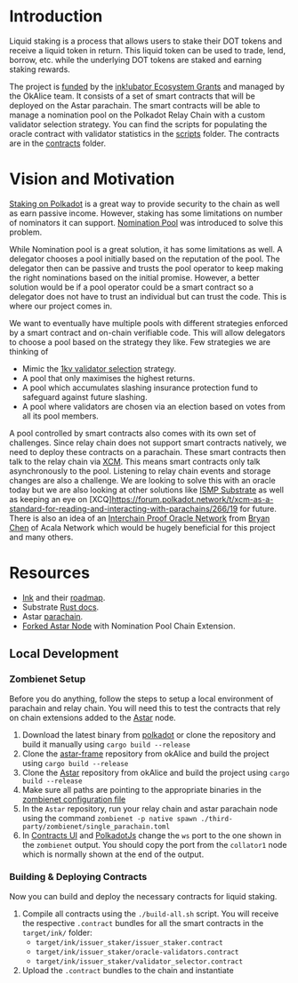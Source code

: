 # Introduction

Liquid staking is a process that allows users to stake their DOT tokens and receive a liquid token in return. This
liquid token can be used to trade, lend, borrow, etc. while the underlying DOT tokens are staked and earning staking
rewards.

The project
is [funded](https://github.com/use-inkubator/Ecosystem-Grants/blob/master/applications/OkAlice-Liquid-Staking.md) by
the [ink!ubator Ecosystem Grants](https://github.com/use-inkubator/Ecosystem-Grants) and managed by the OkAlice team.
It consists of a set of smart contracts that will be deployed on the Astar parachain. The smart contracts will be able
to manage a nomination pool on the Polkadot Relay Chain with a custom validator selection strategy. You can find the
scripts for populating the oracle contract with validator statistics in the [scripts](/scripts) folder. The contracts
are in the [contracts](/contracts) folder.

# Vision and Motivation

[Staking on Polkadot](https://wiki.polkadot.network/docs/maintain-guides-how-to-nominate-polkadot) is a great way to
provide security to the chain as well as earn passive income. However, staking has some limitations on number of
nominators it can support. [Nomination Pool](https://wiki.polkadot.network/docs/learn-nomination-pools) was introduced
to solve this problem.

While Nomination pool is a great solution, it has some limitations as well. A delegator chooses a pool initially
based on the reputation of the pool. The delegator then can be passive and trusts the pool operator to keep making the
right nominations based on the initial promise. However, a better solution would be if a pool operator could be a smart
contract so a delegator does not have to trust an individual but can trust the code. This is where our project comes in.

We want to eventually have multiple pools with different strategies enforced by a smart contract and on-chain verifiable
code. This will allow delegators to choose a pool based on the strategy they like. Few strategies we are thinking of

- Mimic the [1kv validator selection](https://wiki.polkadot.network/docs/thousand-validators) strategy.
- A pool that only maximises the highest returns.
- A pool which accumulates slashing insurance protection fund to safeguard against future slashing.
- A pool where validators are chosen via an election based on votes from all its pool members.

A pool controlled by smart contracts also comes with its own set of challenges. Since relay chain does not support
smart contracts natively, we need to deploy these contracts on a parachain. These smart contracts then talk to the
relay chain via [XCM](https://paritytech.github.io/xcm-docs/). This means smart contracts only talk asynchronously to
the pool. Listening to relay chain events and storage changes are also a challenge. We are looking to solve this with an
oracle today but we are also looking at other solutions
like [ISMP Substrate](https://github.com/polytope-labs/ismp-substrate) as well as keeping an eye
on [XCQ]https://forum.polkadot.network/t/xcm-as-a-standard-for-reading-and-interacting-with-parachains/266/19 for
future. There is also an idea of
an [Interchain Proof Oracle Network](https://forum.polkadot.network/t/interchain-proof-oracle-network/653)
from [Bryan Chen](https://github.com/xlc) of Acala Network which would be hugely beneficial for this project and many
others.

# Resources

- [Ink](https://use.ink/) and their [roadmap](https://github.com/orgs/paritytech/projects/27/views/19).
- Substrate [Rust docs](https://paritytech.github.io/substrate/master/substrate/index.html).
- Astar [parachain](https://github.com/AstarNetwork/Astar).
- [Forked Astar Node](https://github.com/ok-Alice/Astar) with Nomination Pool Chain Extension.

## Local Development

### Zombienet Setup

Before you do anything, follow the steps to setup a local environment of parachain and relay chain.
You will need this to test the contracts that rely on chain extensions added to
the [Astar](https://github.com/ok-Alice/Astar) node.

1. Download the latest binary from [polkadot](https://github.com/paritytech/polkadot/releases) or clone the repository
   and build it manually using `cargo build --release`
2. Clone the [astar-frame](https://github.com/ok-Alice/astar-frame) repository from okAlice and build the project
   using `cargo build --release`
3. Clone the [Astar](https://github.com/ok-Alice/Astar) repository from okAlice and build the project
   using `cargo build --release`
4. Make sure all paths are pointing to the appropriate binaries in
   the [zombienet configuration file](https://github.com/ok-Alice/Astar/blob/master/third-party/zombienet/single_parachain.toml)
5. In the `Astar` repository, run your relay chain and astar parachain node using the
   command `zombienet -p native spawn ./third-party/zombienet/single_parachain.toml`
6. In [Contracts UI](https://contracts-ui.substrate.io)
   and [PolkadotJs](https://cloudflare-ipfs.com/ipns/dotapps.io/#/explorer) change the `ws` port to the one shown in
   the `zombienet` output. You should copy the port from the `collator1` node which is normally shown at the end of the
   output.

### Building & Deploying Contracts

Now you can build and deploy the necessary contracts for liquid staking.

1. Compile all contracts using the `./build-all.sh` script.
   You will receive the respective `.contract` bundles for all the smart contracts in the `target/ink/` folder:
    - `target/ink/issuer_staker/issuer_staker.contract`
    - `target/ink/issuer_staker/oracle-validators.contract`
    - `target/ink/issuer_staker/validator_selector.contract`
2. Upload the `.contract` bundles to the chain and instantiate
